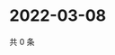 # 2022-03-08

共 0 条

<!-- BEGIN WEIBO -->
<!-- 最后更新时间 Tue Mar 08 2022 10:13:12 GMT+0800 (China Standard Time) -->

<!-- END WEIBO -->

